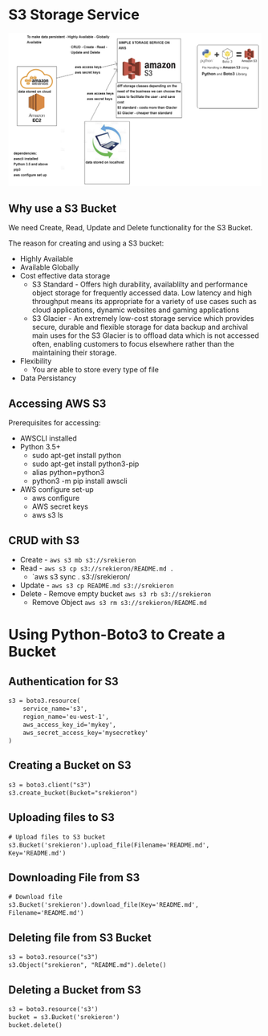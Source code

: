 # S3 Storage Service
![boto](images/boto3.png)
## Why use a S3 Bucket
We need Create, Read, Update and Delete functionality for the S3 Bucket.

The reason for creating and using a S3 bucket:
 - Highly Available
 - Available Globally
 - Cost effective data storage
    - S3 Standard - Offers high durability, availablilty and performance object storage for frequently accessed data. Low latency and high throughput means its appropriate for a variety of use cases such as cloud applications, dynamic websites and  gaming applications
    - S3 Glacier - An extremely low-cost storage service which provides secure, durable and flexible storage for data backup and archival main uses for the S3 Glacier is to offload data which is not accessed often, enabling customers to focus elsewhere rather than the maintaining their storage.
 - Flexibility
    - You are able to store every type of file 
 - Data Persistancy

## Accessing AWS S3
Prerequisites for accessing:
- AWSCLI installed
- Python 3.5+
  - sudo apt-get install python
  - sudo apt-get install python3-pip
  - alias python=python3
  - python3 -m pip install awscli
- AWS configure set-up
    - aws configure
    - AWS secret keys
    - aws s3 ls

## CRUD with S3
- Create - `aws s3 mb s3://srekieron`
- Read - `aws s3 cp s3://srekieron/README.md . `
    - `aws s3 sync . s3://srekieron/
- Update - `aws s3 cp README.md s3://srekieron`
- Delete - Remove empty bucket `aws s3 rb s3://srekieron`
    - Remove Object `aws s3 rm s3://srekieron/README.md`

# Using Python-Boto3 to Create a Bucket
## Authentication for S3
```
s3 = boto3.resource(
    service_name='s3',
    region_name='eu-west-1',
    aws_access_key_id='mykey',
    aws_secret_access_key='mysecretkey'
)
```

## Creating a Bucket on S3
```
s3 = boto3.client("s3")
s3.create_bucket(Bucket="srekieron")
```
## Uploading files to S3
```
# Upload files to S3 bucket
s3.Bucket('srekieron').upload_file(Filename='README.md', Key='README.md')
```

## Downloading File from S3
```
# Download file
s3.Bucket('srekieron').download_file(Key='README.md', Filename='README.md')
```

## Deleting file from S3 Bucket
```
s3 = boto3.resource("s3")
s3.Object("srekieron", "README.md").delete()
```
## Deleting a Bucket from S3
```
s3 = boto3.resource('s3')
bucket = s3.Bucket('srekieron')
bucket.delete()
```

